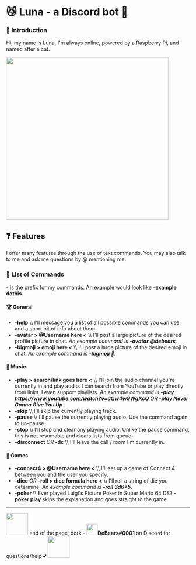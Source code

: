 # 😼 Luna - a Discord bot 🤖

### 👋 Introduction
Hi, my name is Luna. I'm always online, powered by a Raspberry Pi, and named after a cat.

<img src="https://i.postimg.cc/Mxy02WK3/1498072245896.png" width="445"/>

## ❓ Features
I offer many features through the use of text commands. You may also talk to me and ask me questions by @ mentioning me.

### 📔 List of Commands
***-*** is the prefix for my commands. An example would look like **-example dothis**.
#### 🏆 General
- **-help** \\\ I'll message you a list of all possible commands you can use, and a short bit of info about them.
- **-avatar > @Username here <** \\\ I'll post a large picture of the desired profile picture in chat. *An example command is **-avatar @debears**.*
- **-bigmoji > emoji here <** \\\ I'll post a large picture of the desired emoji in chat. *An example command is **-bigmoji 🎃**.*

#### 🎹 Music
- **-play > search/link goes here <** \\\ I'll join the audio channel you're currently in and play audio. I can search from YouTube or play directly from links. I even support playlists. *An example command is **-play https://www.youtube.com/watch?v=dQw4w9WgXcQ** OR **-play Never Gonna Give You Up**.*
- **-skip** \\\ I'll skip the currently playing track.
- **-pause** \\\ I'll pause the currently playing audio. Use the command again to un-pause.
- **-stop** \\\ I'll stop and clear any playing audio. Unlike the pause command, this is not resumable and clears lists from queue.
- **-disconnect** *OR* **-dc** \\\ I'll leave the call / room I'm currently in.

#### 🎲 Games
- **-connect4 > @Username here <** \\\ I'll set up a game of Connect 4 between you and the user you specify.
- **-dice** *OR* **-roll > dice formula here <** \\\ I'll roll a string of die you determine. *An example command is **-roll 3d6+5**.*
- **-poker** \\\ Ever played Luigi's Picture Poker in Super Mario 64 DS? **-poker play** skips the explanation and goes straight to the game.

___
<img src="https://i.postimg.cc/0Q6P9ZKM/disapproving-lakitu.gif" width="60"/> end of the page, dork	-	<img src="https://i.postimg.cc/jdbbyY3Z/1544979629657.gif" width="30"/>**DeBears#0001** on Discord for questions/help 💕 <img src="https://i.postimg.cc/0Q6P9ZKM/disapproving-lakitu.gif" width="60"/>
